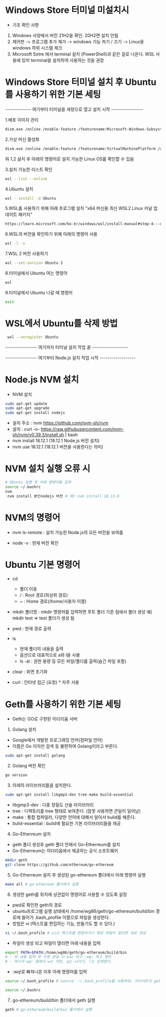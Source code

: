 # Windows Store 터미널 미설치시

- 기초 확인 사항

1. Windows 사양에서 버전 21H2을 확인. 20H2면 설치 안됨
2. 제어판 -> 프로그램 추가 제거 -> windows 기능 켜기 / 끄기 -> Linux용 windows 하위 시스템 체크
3. Microsoft Sotre 에서 terminal 설치 (PowerShell)과 같은 걸로 나온다. WSL 사용에 있어 terminal을 설치하여 사용하는 것을 권장

# Windows Store 터미널 설치 후 Ubuntu를 사용하기 위한 기본 세팅

------------- 여기부터 터미널을 새창으로 열고 설치 시작 ----------------

1.배포 이미지 관리

```sh
dism.exe /online /enable-feature /featurename:Microsoft-Windows-Subsystem-Linux /all /norestart
```

2.가상 머신 활성화

```sh
dism.exe /online /enable-feature /featurename:VirtualMachinePlatform /all /norestart
```

위 1,2 설치 후 아래의 명령어로 설치 가능한 Linux OS를 확인할 수 있음

3.설치 가능한 리스트 확인

```sh
wsl --list --online
```

4.Ubuntu 설치

```sh
wsl --install -d Ubuntu
```

5.WSL를 사용하기 위해 아래 프로그램 설치 "x64 머신용 최신 WSL2 Linux 커널 업데이트 패키지"

```sh
https://learn.microsoft.com/ko-kr/windows/wsl/install-manual#step-4---download-the-linux-kernel-update-package
```

6.WSL의 버전을 확인하기 위해 아래의 명령어 사용

```sh
wsl -l -v
```

7.WSL 2 버전 사용하기

```sh
wsl --set-version Ubuntu 2
```

8.터미널에서 Ubuntu 여는 명령어

```sh
wsl
```

9.터미널에서 Ubuntu 나갈 때 명령어

```sh
exit
```

# WSL에서 Ubuntu를 삭제 방법

```sh
 wsl --unregister Ubuntu
```

---------------- 여기까지 터미널 설치 작업 끝 ------------------

---------------- 여기부터 Node.js 설치 작업 시작 ------------------

# Node.js NVM 설치

- NVM 설치

```sh
sudo apt-get update
sudo apt-get upgrade
sudo apt-get install nodejs
```

- 설치 주소 : nvm https://github.com/nvm-sh/nvm
- 설치 : curl -o- https://raw.githubusercontent.com/nvm-sh/nvm/v0.39.3/install.sh | bash
- nvm install 18.12.1 (18.12.1 Node.js 버전 설치)
- nvm use 18.12.1 (18.12.1 버전을 사용한다는 의미)

# NVM 설치 실행 오류 시

```sh
# Ubuntu 실행 후 아래 명령어들 입력
source ~/.bashrc
nvm
 nvm install 본인nodejs 버전 # 예) nvm install 18.13.0
```

# NVM의 명령어

- nvm ls-remote : 설치 가능한 Node.js의 모든 버전을 보여줌

- node -v : 현재 버전 확인

# Ubuntu 기본 명령어

- cd

  - 폴더 이동
  - / : Root 경로(최상위 경로)
  - ~ : Home 경로(/home/사용자 이름)

- mkdir 폴더명 : mkdir 명령어를 입력하면 루트 폴더 기준 점에서 폴더 생성 예) mkdir test => test 폴더가 생성 됨

- pwd : 현재 경로 출력

- ls

  - 현재 폴더의 내용을 출력
  - 옵션으로 대표적으로 a와 l을 사용
  - ls -al : 권한 용량 등 모든 파일/폴더를 출력(숨긴 파일 포함)

- clear : 화면 초기화

- curl : 인터넷 접근 (요청) \* 자주 사용

# Geth를 사용하기 위한 기본 세팅

- Geth는 GO로 구현된 이더리움 서버

1. Golang 설치

- Google에서 개발한 프로그래밍 언어(컴파일 언어)
- 이름은 Go 이지만 검색 등 불편하여 Golang이라고 부른다.

```sh
sudo apt-get install golang
```

2. Golang 버전 확인

```sh
go version
```

3. 아래의 라이브러리들을 설치한다.

```sh
sudo apt-get install libgmp3-dev tree make build-essential
```

- libgmp3-dev : 다중 정밀도 산술 라이브러리
- tree : 디렉토리를 tree 형태로 보여준다. (잘못 사용하면 큰일이 일어남)
- make : 통합 컴파일러, 다양한 언어에 대해서 알아서 bulid를 해준다.
- bulid-essential : build에 필요한 기본 라이브러리들을 제공

4. Go-Etherreum 설치

- geth 폴더 생성후 geth 폴더 안에서 Go-Etherreum를 설치
- Go-Etherreum는 이더리움에서 제공하는 공식 소프트웨어

```sh
mkdir geth
git clone https://github.com/ethereum/go-ethereum
```

5. Go-Etherreum 설치 후 생성된 go-ethereum 폴더에서 아래 명령어 실행

```sh
make all # go-ethereum 폴더에서 실행
```

6. 생성한 geth를 위치에 상관없이 명령어로 사용할 수 있도록 설정

- pwd로 확인한 geth의 경로
- ubuntu프로그램 실행 상태에서 /home/wg86/geth/go-ethereum/build/bin 경로에 들어가 .bash_profile 이름으로 파일을 생성한다.
- 방법은 vi (텍스트를 편집하는 기능, 만들기도 할 수 있다.)

```sh
vi ~/.bash_profile # vi는 텍스트를 편집하거나 해당 파일이 없이면 새로 생성
```

- 파일이 생성 되고 파일이 열리면 아래 내용을 입력

```sh
export PATH=$PATH:/home/wg86/geth/go-ethereum/build/bin
# - 위 내용 입력 후 수정 완료 시 esc 하고 :wq! 하고 엔터
# - 여기서 wq! 중에서 w는 저장, q는 나가기, !는 강제한다.
```

- :wq!로 빠져나온 이후 아래 명령어를 입력

```sh
source ~/.bash_profile # source  ~/.bash_profile를 사용하여, 어디서든지 geth 명령어로 geth 실행가능
```

```sh
source ~/.bashrc
```

7. go-ethereum/build/bin 폴더에서 geth 실행

```sh
geth # go-ethereum/build/bin 폴더에서 실행
```
